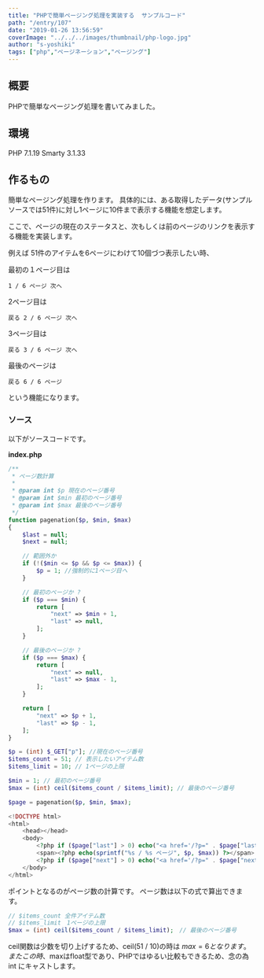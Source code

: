 ```yaml
---
title: "PHPで簡単ページング処理を実装する  サンプルコード"
path: "/entry/107"
date: "2019-01-26 13:56:59"
coverImage: "../../../images/thumbnail/php-logo.jpg"
author: "s-yoshiki"
tags: ["php","ページネーション","ページング"]
---
```


## 概要

PHPで簡単なページング処理を書いてみました。

## 環境

PHP 7.1.19
Smarty 3.1.33

## 作るもの

簡単なページング処理を作ります。
具体的には、ある取得したデータ(サンプルソースでは51件)に対し1ページに10件まで表示する機能を想定します。

ここで、ページの現在のステータスと、次もしくは前のページのリンクを表示する機能を実装します。

例えば 51件のアイテムを6ページにわけて10個づつ表示したい時、

最初の１ページ目は

```
1 / 6 ページ 次へ
```

2ページ目は

```
戻る 2 / 6 ページ 次へ
```

3ページ目は

```
戻る 3 / 6 ページ 次へ
```

最後のページは

```
戻る 6 / 6 ページ
```

という機能になります。

### ソース

以下がソースコードです。

**index.php**

```php
/**
 * ページ数計算
 * 
 * @param int $p 現在のページ番号
 * @param int $min 最初のページ番号 
 * @param int $max 最後のページ番号
 */
function pagenation($p, $min, $max)
{
    $last = null;
    $next = null;

    // 範囲外か
    if (!($min <= $p && $p <= $max)) {
        $p = 1; //強制的に1ページ目へ
    }

    // 最初のページか ?
    if ($p === $min) {
        return [
            "next" => $min + 1,
            "last" => null,
        ];
    }

    // 最後のページか ?
    if ($p === $max) {
        return [
            "next" => null,
            "last" => $max - 1,
        ];
    }

    return [
        "next" => $p + 1,
        "last" => $p - 1,
    ];
}

$p = (int) $_GET["p"]; //現在のページ番号
$items_count = 51; // 表示したいアイテム数
$items_limit = 10; // 1ページの上限

$min = 1; // 最初のページ番号
$max = (int) ceil($items_count / $items_limit); // 最後のページ番号

$page = pagenation($p, $min, $max);
```

```php
<!DOCTYPE html>
<html>
    <head></head>
    <body>
        <?php if ($page["last"] > 0) echo("<a href='/?p=" . $page["last"] . "' >戻る</a>") ?>
        <span><?php echo(sprintf("%s / %s ページ", $p, $max)) ?></span>
        <?php if ($page["next"] > 0) echo("<a href='/?p=" . $page["next"] . "' >次へ</a>") ?>
    </body>
</html>
```

ポイントとなるのがページ数の計算です。
ページ数は以下の式で算出できます。

```php
// $items_count 全件アイテム数
// $items_limit　1ページの上限
$max = (int) ceil($items_count / $items_limit);　// 最後のページ番号
```

ceil関数は少数を切り上げするため、ceil(51 / 10)の時は $max = 6となります。
またこの時、$maxはfloat型であり、PHPではゆるい比較もできるため、念の為 int にキャストします。

